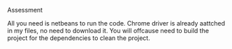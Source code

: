Assessment

All you need is netbeans to run the code.
Chrome driver is already aattched in my files, no need to download it.
You will offcause need to build the project for the dependencies to clean the project.